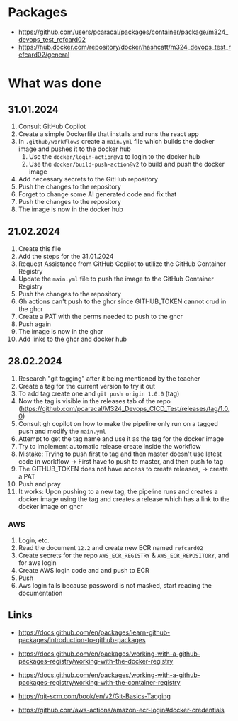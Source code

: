 # Packages

- https://github.com/users/pcaracal/packages/container/package/m324_devops_test_refcard02
- https://hub.docker.com/repository/docker/hashcatt/m324_devops_test_refcard02/general

# What was done

## 31.01.2024

1. Consult GitHub Copilot
2. Create a simple Dockerfile that installs and runs the react app
3. In `.github/workflows` create a `main.yml` file which builds the docker image and pushes it to the docker hub
    1. Use the `docker/login-action@v1` to login to the docker hub
    2. Use the `docker/build-push-action@v2` to build and push the docker image
4. Add necessary secrets to the GitHub repository
5. Push the changes to the repository
6. Forget to change some AI generated code and fix that
7. Push the changes to the repository
8. The image is now in the docker hub

## 21.02.2024

1. Create this file
2. Add the steps for the 31.01.2024
3. Request Assistance from GitHub Copilot to utilize the GitHub Container Registry
4. Update the `main.yml` file to push the image to the GitHub Container Registry
5. Push the changes to the repository
6. Gh actions can't push to the ghcr since GITHUB_TOKEN cannot crud in the ghcr
7. Create a PAT with the perms needed to push to the ghcr
8. Push again
9. The image is now in the ghcr
10. Add links to the ghcr and docker hub

## 28.02.2024

1. Research "git tagging" after it being mentioned by the teacher
2. Create a tag for the current version to try it out
3. To add tag create one and `git push origin 1.0.0` (tag)
4. Now the tag is visible in the releases tab of the
   repo (https://github.com/pcaracal/M324_Devops_CICD_Test/releases/tag/1.0.0)
5. Consult gh copilot on how to make the pipeline only run on a tagged push and modify the `main.yml`
6. Attempt to get the tag name and use it as the tag for the docker image
7. Try to implement automatic release create inside the workflow
8. Mistake: Trying to push first to tag and then master doesn't use latest code in workflow -> First have to push to
   master, and then push to tag
9. The GITHUB_TOKEN does not have access to create releases, -> create a PAT
10. Push and pray
11. It works: Upon pushing to a new tag, the pipeline runs and creates a docker image using the tag and creates a
    release which has a link to the docker image on ghcr

### AWS

1. Login, etc.
2. Read the document `12.2` and create new ECR named `refcard02`
3. Create secrets for the repo `AWS_ECR_REGISTRY` & `AWS_ECR_REPOSITORY`, and for aws login
4. Create AWS login code and and push to ECR
5. Push
6. Aws login fails because password is not masked, start reading the documentation

## Links

- https://docs.github.com/en/packages/learn-github-packages/introduction-to-github-packages
- https://docs.github.com/en/packages/working-with-a-github-packages-registry/working-with-the-docker-registry
- https://docs.github.com/en/packages/working-with-a-github-packages-registry/working-with-the-container-registry

- https://git-scm.com/book/en/v2/Git-Basics-Tagging
- https://github.com/aws-actions/amazon-ecr-login#docker-credentials